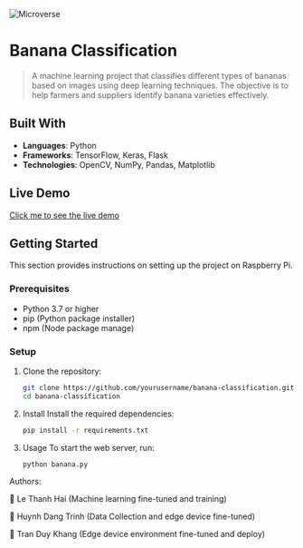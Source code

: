 ![Microverse](https://img.shields.io/badge/Microverse-blueviolet)

# Banana Classification
> A machine learning project that classifies different types of bananas based on images using deep learning techniques. The objective is to help farmers and suppliers identify banana varieties effectively.
> 
## Built With

- **Languages**: Python
- **Frameworks**: TensorFlow, Keras, Flask
- **Technologies**: OpenCV, NumPy, Pandas, Matplotlib

## Live Demo 

[Click me to see the live demo](https://drive.google.com/file/d/19PQtizd10-vuHVRHPY9v_5nB0aPe9_ev/view?usp=sharing)

## Getting Started

This section provides instructions on setting up the project on Raspberry Pi. 

### Prerequisites

- Python 3.7 or higher
- pip (Python package installer)
- npm (Node package manage)

### Setup

1. Clone the repository:
   ```bash
   git clone https://github.com/yourusername/banana-classification.git
   cd banana-classification
2. Install
Install the required dependencies:
   ```bash
   pip install -r requirements.txt
3. Usage
To start the web server, run:
   ```bash
   python banana.py
   ```

Authors:

👤 Le Thanh Hai (Machine learning fine-tuned and training)

👤 Huynh Dang Trinh (Data Collection and edge device fine-tuned)

👤 Tran Duy Khang (Edge device environment fine-tuned and deploy)
